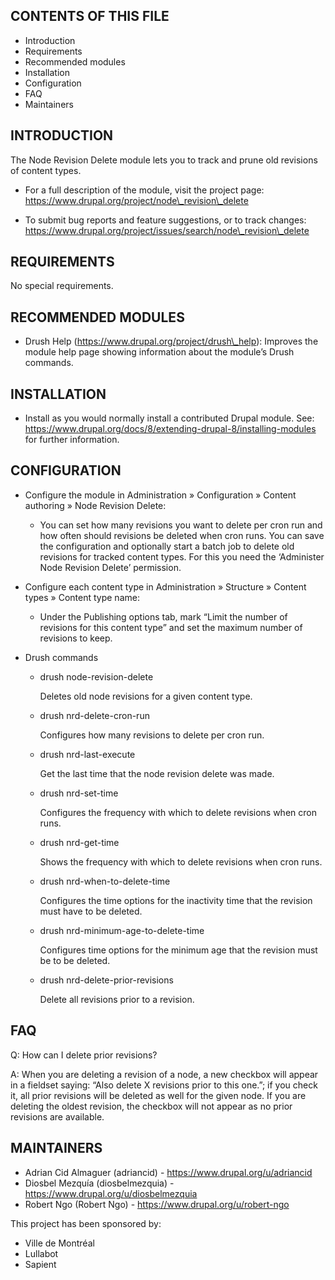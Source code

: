 ## CONTENTS OF THIS FILE

  - Introduction
  - Requirements
  - Recommended modules
  - Installation
  - Configuration
  - FAQ
  - Maintainers

## INTRODUCTION

The Node Revision Delete module lets you to track and prune old
revisions of content types.

  - For a full description of the module, visit the project page:
    https://www.drupal.org/project/node\_revision\_delete

  - To submit bug reports and feature suggestions, or to track changes:
    https://www.drupal.org/project/issues/search/node\_revision\_delete

## REQUIREMENTS

No special requirements.

## RECOMMENDED MODULES

  - Drush Help (https://www.drupal.org/project/drush\_help): Improves
    the module help page showing information about the module’s Drush
    commands.

## INSTALLATION

  - Install as you would normally install a contributed Drupal module.
    See:
    https://www.drupal.org/docs/8/extending-drupal-8/installing-modules
    for further information.

## CONFIGURATION

  - Configure the module in Administration » Configuration » Content
    authoring » Node Revision Delete:

      - You can set how many revisions you want to delete per cron run
        and how often should revisions be deleted when cron runs. You
        can save the configuration and optionally start a batch job to
        delete old revisions for tracked content types. For this you
        need the ‘Administer Node Revision Delete’ permission.

  - Configure each content type in Administration » Structure » Content
    types » Content type name:

      - Under the Publishing options tab, mark “Limit the number of
        revisions for this content type” and set the maximum number of
        revisions to keep.

  - Drush commands

      - drush node-revision-delete

        Deletes old node revisions for a given content type.

      - drush nrd-delete-cron-run

        Configures how many revisions to delete per cron run.

      - drush nrd-last-execute

        Get the last time that the node revision delete was made.

      - drush nrd-set-time

        Configures the frequency with which to delete revisions when
        cron runs.

      - drush nrd-get-time

        Shows the frequency with which to delete revisions when cron
        runs.

      - drush nrd-when-to-delete-time

        Configures the time options for the inactivity time that the
        revision must have to be deleted.

      - drush nrd-minimum-age-to-delete-time

        Configures time options for the minimum age that the revision
        must be to be deleted.

      - drush nrd-delete-prior-revisions

        Delete all revisions prior to a revision.

## FAQ

Q: How can I delete prior revisions?

A: When you are deleting a revision of a node, a new checkbox will
appear in a fieldset saying: “Also delete X revisions prior to this
one.”; if you check it, all prior revisions will be deleted as well
for the given node. If you are deleting the oldest revision, the
checkbox will not appear as no prior revisions are available.

## MAINTAINERS

* Adrian Cid Almaguer (adriancid) - https://www.drupal.org/u/adriancid
* Diosbel Mezquía (diosbelmezquia) - https://www.drupal.org/u/diosbelmezquia
* Robert Ngo (Robert Ngo) - https://www.drupal.org/u/robert-ngo

This project has been sponsored by:

  - Ville de Montréal
  - Lullabot
  - Sapient
